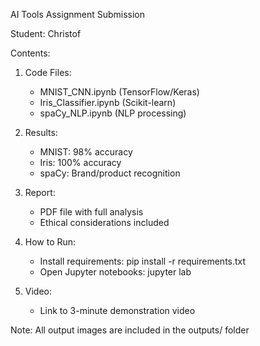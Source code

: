AI Tools Assignment Submission

Student: Christof

Contents:
1. Code Files:
   - MNIST_CNN.ipynb (TensorFlow/Keras)
   - Iris_Classifier.ipynb (Scikit-learn)
   - spaCy_NLP.ipynb (NLP processing)

2. Results:
   - MNIST: 98% accuracy
   - Iris: 100% accuracy
   - spaCy: Brand/product recognition

3. Report:
   - PDF file with full analysis
   - Ethical considerations included

4. How to Run:
   - Install requirements: pip install -r requirements.txt
   - Open Jupyter notebooks: jupyter lab

5. Video:
   - Link to 3-minute demonstration video

Note: All output images are included in the outputs/ folder
